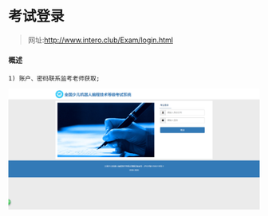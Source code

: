 # 考试登录

> 网址:http://www.intero.club/Exam/login.html

#### 概述
    1) 账户、密码联系监考老师获取;

![](../static/img/kaoshi/login.png)
